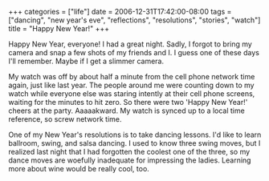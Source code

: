 +++
categories = ["life"]
date = 2006-12-31T17:42:00-08:00
tags = ["dancing", "new year's eve", "reflections", "resolutions", "stories", "watch"]
title = "Happy New Year!"
+++

Happy New Year, everyone! I had a great night. Sadly, I forgot to bring my camera and snap a few shots of my friends and I. I guess one of these days I'll remember. Maybe if I get a slimmer camera.

My watch was off by about half a minute from the cell phone network time again, just like last year. The people around me were counting down to my watch while everyone else was staring intently at their cell phone screens, waiting for the minutes to hit zero. So there were two 'Happy New Year!' cheers at the party. Aaaaakward. My watch is synced up to a local time reference, so screw network time.

One of my New Year's resolutions is to take dancing lessons. I'd like to learn ballroom, swing, and salsa dancing. I used to know three swing moves, but I realized last night that I had forgotten the coolest one of the three, so my dance moves are woefully inadequate for impressing the ladies. Learning more about wine would be really cool, too.
